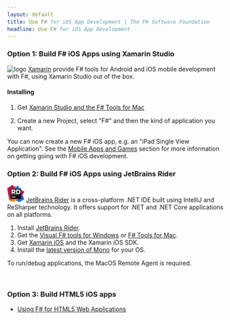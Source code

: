 ```yaml
---
layout: default
title: Use F# for iOS App Development | The F# Software Foundation
headline: Use F# for iOS App Development
---
```


### Option 1: Build F# iOS Apps using Xamarin Studio

![logo](/images/thumbs/xamarin-studio.png)&nbsp;[Xamarin](http://xamarin.com) provide F# tools for Android and iOS mobile development with F#, using Xamarin Studio out of the box.

#### Installing

1. Get [Xamarin Studio and the F# Tools for Mac](/use/mac)

2. Create a new Project, select "F#" and then the kind of application you want.

You can now create a new F# iOS app, e.g. an "iPad Single View Application".  See the 
[Mobile Apps and Games](/apps-and-games) section for more information on getting going with F# iOS development. 

### Option 2: Build F# iOS Apps using JetBrains Rider

![logo](/images/thumbs/rider.png)&nbsp;[JetBrains Rider](https://www.jetbrains.com/rider) is a cross-platform .NET IDE built using IntelliJ and ReSharper technology. It offers support for .NET and .NET Core applications on all platforms.

1. Install [JetBrains Rider](https://www.jetbrains.com/rider/download/).
2. Get the [Visual F# tools for Windows](/use/windows) or [F# Tools for Mac](/use/mac). 
3. Get [Xamarin iOS](https://www.xamarin.com/platform#ios) and the Xamarin iOS SDK.
4. Install the [latest version of Mono](http://www.mono-project.com/download/) for your OS.

To run/debug applications, the MacOS Remote Agent is required.

<br />

### Option 3: Build HTML5 iOS apps

*  [Using F# for HTML5 Web Applications](/use/html5)


